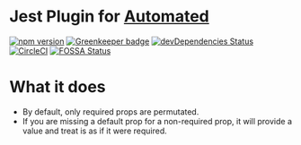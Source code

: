 # Jest Plugin for [Automated](https://github.com/automated-tools/automated)

[![npm version](https://badge.fury.io/js/%40automated%2Fplugin-jest.svg)](https://badge.fury.io/js/%40automated%2Fplugin-jest)
[![Greenkeeper badge](https://badges.greenkeeper.io/automated-tools/plugin-jest.svg)](https://greenkeeper.io/)
[![devDependencies Status](https://david-dm.org/automated-tools/plugin-jest/dev-status.svg)](https://david-dm.org/automated-tools/plugin-jest?type=dev)
[![CircleCI](https://circleci.com/gh/automated-tools/plugin-jest.svg?style=svg)](https://circleci.com/gh/automated-tools/plugin-jest)
[![FOSSA Status](https://app.fossa.io/api/projects/git%2Bgithub.com%2Fautomated-tools%2Fplugin-jest.svg?type=shield)](https://app.fossa.io/projects/git%2Bgithub.com%2Fautomated-tools%2Fplugin-jest?ref=badge_shield)

# What it does

* By default, only required props are permutated.
* If you are missing a default prop for a non-required prop, it will provide a
  value and treat is as if it were required.
